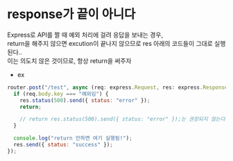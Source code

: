 # response가 끝이 아니다

Express로 API를 짤 때 예외 처리에 걸려 응답을 보내는 경우,  
return을 해주지 않으면 excution이 끝나지 않으므로 res 아래의 코드들이 그대로 실행된다..  
이는 의도치 않은 것이므로, 항상 return을 써주자

- ex

```js
router.post("/test", async (req: express.Request, res: express.Response) => {
  if (req.body.key === "예외임") {
    res.status(500).send({ status: "error" });
    return;

    // return res.status(500).send({ status: "error" });는 권장되지 않는다. res반환값이 반환되니까!
  }

  console.log("return 안하면 여기 실행됨!");
  res.send({ status: "success" });
});
```
